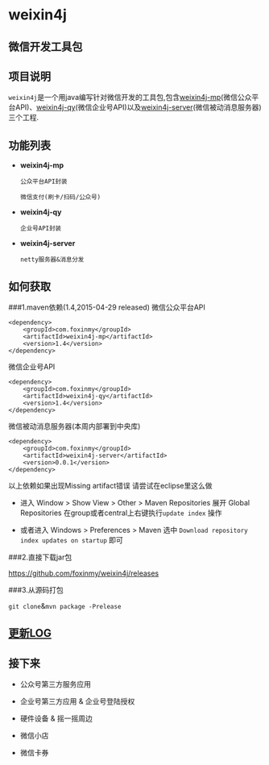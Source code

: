 weixin4j
========

微信开发工具包
-------------

项目说明
-------
`weixin4j`是一个用java编写针对微信开发的工具包,包含[weixin4j-mp](./weixin4j-mp)(微信公众平台API)、[weixin4j-qy](./weixin4j-qy)(微信企业号API)以及[weixin4j-server](./weixin4j-server)(微信被动消息服务器)三个工程.

功能列表
-------
* **weixin4j-mp**

  `公众平台API封装`
	
  `微信支付(刷卡/扫码/公众号)`
	
* **weixin4j-qy**

  `企业号API封装`
  
* **weixin4j-server**
  
  `netty服务器&消息分发`

如何获取
----------
###1.maven依赖(1.4,2015-04-29 released)
微信公众平台API

	<dependency>
	    <groupId>com.foxinmy</groupId>
	    <artifactId>weixin4j-mp</artifactId>
	    <version>1.4</version>
	</dependency>
微信企业号API

	<dependency>
	    <groupId>com.foxinmy</groupId>
	    <artifactId>weixin4j-qy</artifactId>
	    <version>1.4</version>
	</dependency>
微信被动消息服务器(本周内部署到中央库)

	<dependency>
	    <groupId>com.foxinmy</groupId>
	    <artifactId>weixin4j-server</artifactId>
	    <version>0.0.1</version>
	</dependency>

以上依赖如果出现Missing artifact错误 请尝试在eclipse里这么做

  + 进入 Window > Show View > Other > Maven Repositories 展开 Global Repositories 在group或者central上右键执行`update index` 操作
  
  + 或者进入 Windows > Preferences > Maven 选中 `Download repository index updates on startup` 即可


###2.直接下载jar包

https://github.com/foxinmy/weixin4j/releases

###3.从源码打包

`git clone`&`mvn package -Prelease`

[更新LOG](./CHANGE.md)
----------------------
  
接下来
------
* 公众号第三方服务应用

* 企业号第三方应用 & 企业号登陆授权

* 硬件设备 & 摇一摇周边

* 微信小店

* 微信卡券